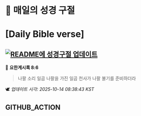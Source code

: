 # 🙏 매일의 성경 구절
# [Daily Bible verse]
## [![README에 성경구절 업데이트](https://github.com/DONGSUKA/first_test/actions/workflows/update-readme-bible.yml/badge.svg)](https://github.com/DONGSUKA/first_test/actions/workflows/update-readme-bible.yml)
<!-- START_BIBLE_VERSE -->
📖 **요한계시록 8:6**
> 나팔 소리 일곱 나팔을 가진 일곱 천사가 나팔 불기를 준비하더라

🕊️ _업데이트 시각: 2025-10-14 08:38:43 KST_
  <!-- END_BIBLE_VERSE -->
## GITHUB_ACTION
